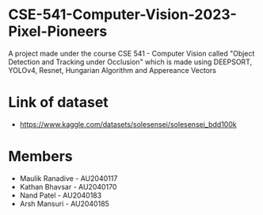 # CSE-541-Computer-Vision-2023-Pixel-Pioneers
A project made under the course CSE 541 - Computer Vision called "Object Detection and Tracking under Occlusion" which is made using DEEPSORT, YOLOv4, Resnet, Hungarian Algorithm and Appereance Vectors

# Link of dataset
- https://www.kaggle.com/datasets/solesensei/solesensei_bdd100k

# Members
- Maulik Ranadive - AU2040117
- Kathan Bhavsar - AU2040170
- Nand Patel - AU2040183
- Arsh Mansuri - AU2040185
